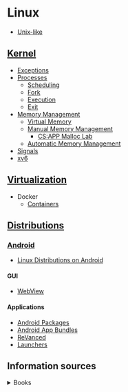 # Linux
- [Unix-like](Unix-like.md)

## [Kernel](Kernel/README.md)
- [Exceptions](Kernel/Exceptions/README.md)
- [Processes](Kernel/Processes/README.md)
  - [Scheduling](Kernel/Processes/Scheduling/README.md)
  - [Fork](Kernel/Processes/Fork.md)
  - [Execution](Kernel/Processes/Execution.md)
  - [Exit](Kernel/Processes/Exit.md)
- [Memory Management](Kernel/Memory/README.md)
  - [Virtual Memory](Kernel/Memory/Virtual/README.md)
  - [Manual Memory Management](Kernel/Memory/Manual/README.md)
    - [CS:APP Malloc Lab](Kernel/Memory/Manual/Malloc%20Lab.md)
  - [Automatic Memory Management](Kernel/Memory/Automatic/README.md)
- [Signals](Kernel/Signals/README.md)
- [xv6](Kernel/xv6.md)

## [Virtualization](Virtualization/README.md)
- Docker
  - [Containers](Virtualization/Docker/Containers.md)

## [Distributions](Distributions/README.md)
### [Android](Distributions/Android/README.md)
- [Linux Distributions on Android](Distributions/Android/Linux%20Distributions%20on%20Android.md)

#### GUI
- [WebView](Distributions/Android/GUI/WebView.md)

#### Applications
- [Android Packages](Distributions/Android/Applications/Android%20Packages.md)
- [Android App Bundles](Distributions/Android/Applications/Android%20App%20Bundles.md)
- [ReVanced](Distributions/Android/Applications/ReVanced.md)
- [Launchers](Distributions/Android/Applications/Launchers.md)

## Information sources
<details><summary>Books</summary>

- Computer Systems: A Programmer's Perspective
- Operating Systems: Three Easy Pieces

  内容完备、幽默风趣。
- How Linux Works
</details>